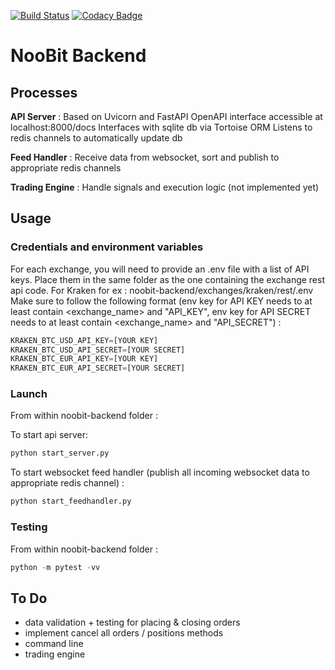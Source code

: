 [![Build Status](https://travis-ci.com/maxima-us/noobit-backend.svg?branch=master)](https://travis-ci.com/maxima-us/noobit-backend)
[![Codacy Badge](https://api.codacy.com/project/badge/Grade/ee5a7cf93c65477db5bd675f8979aa9d)](https://www.codacy.com/manual/maximousse/noobit-backend?utm_source=github.com&amp;utm_medium=referral&amp;utm_content=maxima-us/noobit-backend&amp;utm_campaign=Badge_Grade)

# NooBit Backend

## Processes

**API Server** :
Based on Uvicorn and FastAPI
OpenAPI interface accessible at localhost:8000/docs
Interfaces with sqlite db via Tortoise ORM
Listens to redis channels to automatically update db

**Feed Handler** :
Receive data from websocket, sort and publish to appropriate redis channels

**Trading Engine** :
Handle signals and execution logic (not implemented yet)

## Usage

### Credentials and environment variables

For each exchange, you will need to provide an .env file with a list of API keys.
Place them in the same folder as the one containing the exchange rest api code.
For Kraken for ex : noobit-backend/exchanges/kraken/rest/.env
Make sure to follow the following format (env key for API KEY needs to at least contain <exchange_name> and "API_KEY",
env key for API SECRET needs to at least contain <exchange_name> and "API_SECRET") :
```python
KRAKEN_BTC_USD_API_KEY=[YOUR KEY]
KRAKEN_BTC_USD_API_SECRET=[YOUR SECRET]
KRAKEN_BTC_EUR_API_KEY=[YOUR KEY]
KRAKEN_BTC_EUR_API_SECRET=[YOUR SECRET]
```

### Launch

From within noobit-backend folder :

To start api server:
```python
python start_server.py
```

To start websocket feed handler (publish all incoming websocket data to appropriate redis channel) :
```python
python start_feedhandler.py
```

### Testing

From within noobit-backend folder :
```python
python -m pytest -vv
```

## To Do

  - data validation + testing for placing & closing orders
  - implement cancel all orders / positions methods
  - command line
  - trading engine




